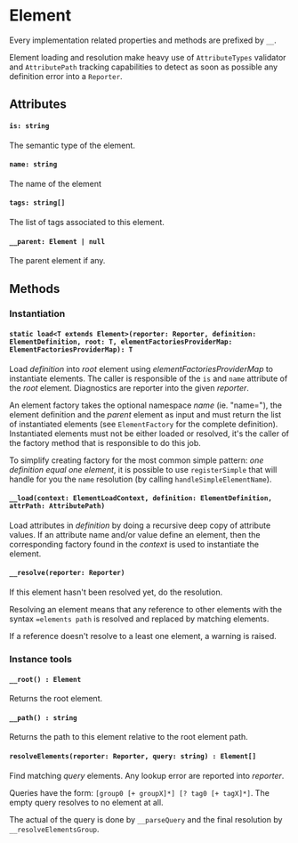Element
=======

Every implementation related properties and methods are prefixed by `__`.

Element loading and resolution make heavy use of `AttributeTypes` validator and `AttributePath` tracking capabilities to detect as soon as possible any definition error into a `Reporter`.

## Attributes

#### `is: string`
The semantic type of the element.

#### `name: string`
The name of the element

#### `tags: string[]`
The list of tags associated to this element.

#### `__parent: Element | null`
The parent element if any.


## Methods

### Instantiation

#### `static load<T extends Element>(reporter: Reporter, definition: ElementDefinition, root: T, elementFactoriesProviderMap: ElementFactoriesProviderMap): T`

Load _definition_ into _root_ element using _elementFactoriesProviderMap_ to instantiate elements.
The caller is responsible of the `is` and `name` attribute of the _root_ element.
Diagnostics are reporter into the given _reporter_.

An element factory takes the optional namespace _name_ (ie. "name="), the element definition and the _parent_ element as input and must return the list of instantiated elements (see `ElementFactory` for the complete definition). Instantiated elements must not be either loaded or resolved, it's the caller of the factory method that is responsible to do this job.

To simplify creating factory for the most common simple pattern: _one definition equal one element_, it is possible to use `registerSimple` that will handle for you the `name` resolution (by calling `handleSimpleElementName`).

#### `__load(context: ElementLoadContext, definition: ElementDefinition, attrPath: AttributePath)`

Load attributes in _definition_ by doing a recursive deep copy of attribute values.
If an attribute name and/or value define an element, then the corresponding factory found in the _context_ is used to instantiate the element.


#### `__resolve(reporter: Reporter)`

If this element hasn't been resolved yet, do the resolution.

Resolving an element means that any reference to other elements with the syntax `=elements path` is resolved and replaced by matching elements.

If a reference doesn't resolve to a least one element, a warning is raised.

### Instance tools

#### `__root() : Element`

Returns the root element.

#### `__path() : string`

Returns the path to this element relative to the root element path.

#### `resolveElements(reporter: Reporter, query: string) : Element[]`

Find matching _query_ elements. Any lookup error are reported into _reporter_.

Queries have the form: `[group0 [+ groupX]*] [? tag0 [+ tagX]*]`.
The empty query resolves to no element at all.

The actual of the query is done by `__parseQuery` and the final resolution by `__resolveElementsGroup`.

